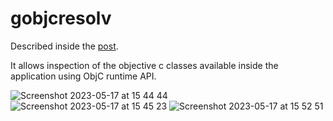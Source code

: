 # gobjcresolv

Described inside the [post](https://www.dylib.zip/posts/gobjcresolv.html).

It allows inspection of the objective c classes available inside the application using ObjC runtime API.

![Screenshot 2023-05-17 at 15 44 44](https://github.com/NSEcho/gobjcresolv/assets/50464613/d25cd89d-4388-4cb2-b2c2-898687ee29da)
![Screenshot 2023-05-17 at 15 45 23](https://github.com/NSEcho/gobjcresolv/assets/50464613/3264f7c4-115d-4a58-9d55-d2667ef64fab)
![Screenshot 2023-05-17 at 15 52 51](https://github.com/NSEcho/gobjcresolv/assets/50464613/57b2700b-9e3b-4857-bc53-06457ff53e6a)
